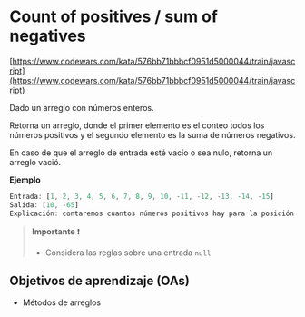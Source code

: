 # Count of positives / sum of negatives

[https://www.codewars.com/kata/576bb71bbbcf0951d5000044/train/javascript](https://www.codewars.com/kata/576bb71bbbcf0951d5000044/train/javascript)

Dado un arreglo con números enteros.

Retorna un arreglo, donde el primer elemento es el conteo todos  los números
positivos y el segundo elemento es la suma de números negativos.

En caso de que el arreglo de entrada esté vacío o sea nulo, retorna un arreglo vació.

__Ejemplo__

```js
Entrada: [1, 2, 3, 4, 5, 6, 7, 8, 9, 10, -11, -12, -13, -14, -15]
Salida: [10, -65]
Explicación: contaremos cuantos números positivos hay para la posición 0  del arreglo y para la posición 1 sumaremos todos los números negativos y como resultado tendremos [10, -65]
```

> __Importante__ ❗
>
> - Considera las reglas sobre una entrada `null`

## Objetivos de aprendizaje (OAs)

- Métodos de arreglos
